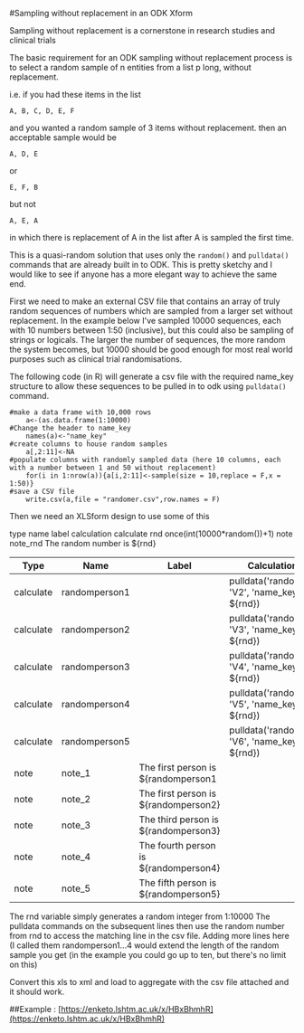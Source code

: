 #Sampling without replacement in an ODK Xform

Sampling without replacement is a cornerstone in research studies and clinical trials 

The basic requirement for an ODK sampling without replacement process is to select a random sample of n entities from a list p long, without replacement.

i.e. if you had these items in the list

```
A, B, C, D, E, F
```

and you wanted a random sample of 3 items without replacement. then an acceptable sample would be

```
A, D, E
```

or

```
E, F, B
```

but not

```
A, E, A 
```
in which there is replacement of A in the list after A is sampled the first time.


This is a quasi-random solution that uses only the `random()` and `pulldata()` commands that are already built in to ODK. This is pretty sketchy and I would like to see if anyone has a more elegant way to achieve the same end.

First we need to make an external CSV file that contains an array of truly random sequences of numbers which are sampled from a larger set without replacement. In the example below I've sampled 10000 sequences, each with 10 numbers between 1:50 (inclusive), but this could also be sampling of strings or logicals. The larger the number of sequences, the more random the system becomes, but 10000 should be good enough for most real world purposes such as clinical trial randomisations.

The following code (in R) will generate a csv file with the required name_key structure to allow these sequences to be pulled in to odk using `pulldata()` command.

```
#make a data frame with 10,000 rows
	a<-(as.data.frame(1:10000)
#Change the header to name_key
	names(a)<-"name_key"
#create columns to house random samples
	a[,2:11]<-NA
#populate columns with randomly sampled data (here 10 columns, each with a number between 1 and 50 without replacement)
	for(i in 1:nrow(a)){a[i,2:11]<-sample(size = 10,replace = F,x = 1:50)}
#save a CSV file
	write.csv(a,file = "randomer.csv",row.names = F)
```


Then we need an XLSform design to use some of this

type	name	label	calculation
calculate	rnd		once(int(10000*random())+1)
note	note_rnd	The random number is ${rnd}

|Type     |Name         |Label                                              |Calculation|
|---------|-------------|---------------------------------------------------|-----------|
|calculate|randomperson1|                                                   |pulldata('randomer', 'V2', 'name_key', ${rnd})|
|calculate|	randomperson2||		pulldata('randomer', 'V3', 'name_key', ${rnd})
|calculate|	randomperson3	||	pulldata('randomer', 'V4', 'name_key', ${rnd})
|calculate|	randomperson4	||	pulldata('randomer', 'V5', 'name_key', ${rnd})
|calculate|	randomperson5	||	pulldata('randomer', 'V6', 'name_key', ${rnd})
|note|	note_1	|The first person is ${randomperson1||
|note|	note_2	|The first person is ${randomperson2}||
|note|	note_3	|The third person is ${randomperson3}||
|note|	note_4	|The fourth person is ${randomperson4}||
|note|	note_5	|The fifth person is ${randomperson5}||

The rnd variable simply generates a random integer from 1:10000
The pulldata commands on the subsequent lines then use the random number from rnd to access the matching line in the csv file.
Adding more lines here (I called them randomperson1...4 would extend the length of the random sample you get (in the example you could go up to ten, but there's no limit on this)

Convert this xls to xml and load to aggregate with the csv file attached and it should work.


##Example : [https://enketo.lshtm.ac.uk/x/HBxBhmhR](https://enketo.lshtm.ac.uk/x/HBxBhmhR)
